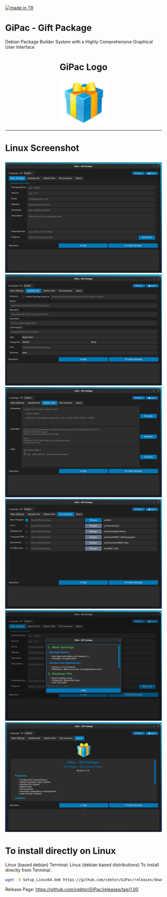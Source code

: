 <a href="#">
    <img src="https://raw.githubusercontent.com/pedromxavier/flag-badges/main/badges/TR.svg" alt="made in TR">
</a>

# GiPac - Gift Package
Debian Package Builder System with a Highly Comprehensive Graphical User Interface



<h1 align="center">GiPac Logo</h1>

<p align="center">
  <img src="gipaclo.png" alt="GiPac Logo" width="150" height="150">
</p>

----------------------------------

# Linux Screenshot
![Linux(pardus)](1.png)  
![Linux(pardus)](2.png)  
![Linux(pardus)](3.png) 
![Linux(pardus)](4.png)  
![Linux(pardus)](5.png)  
![Linux(pardus)](6.png)  
--------------------


# To install directly on Linux


Linux (based debian) Terminal: Linux (debian based distributions) To install directly from Terminal.
```bash
wget -O Setup_Linux64.deb https://github.com/cektor/GiPac/releases/download/1.00/Setup_Linux64.deb && sudo apt install ./Setup_Linux64.deb && sudo apt-get install -f -y
```



Release Page: https://github.com/cektor/GiPac/releases/tag/1.00

